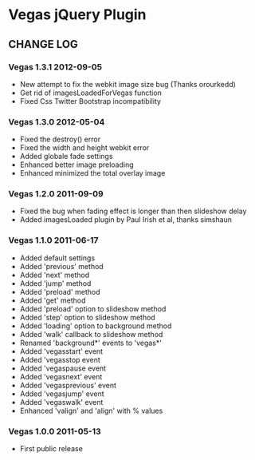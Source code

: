 # Vegas jQuery Plugin

## CHANGE LOG

### Vegas 1.3.1 2012-09-05
* New attempt to fix the webkit image size bug (Thanks orourkedd)
* Get rid of imagesLoadedForVegas function
* Fixed Css Twitter Bootstrap incompatibility

### Vegas 1.3.0 2012-05-04

* Fixed the destroy() error
* Fixed the width and height webkit error
* Added globale fade settings
* Enhanced better image preloading
* Enhanced minimized the total overlay image

### Vegas 1.2.0 2011-09-09

* Fixed the bug when fading effect is longer than then slideshow delay
* Added imagesLoaded plugin by Paul Irish et al, thanks simshaun

### Vegas 1.1.0 2011-06-17

* Added default settings
* Added 'previous' method
* Added 'next' method
* Added 'jump' method
* Added 'preload' method
* Added 'get' method
* Added 'preload' option to slideshow method
* Added 'step' option to slideshow method
* Added 'loading' option to background method
* Added 'walk' callback to slideshow method
* Renamed 'background*' events to 'vegas*'
* Added 'vegasstart' event
* Added 'vegasstop event
* Added 'vegaspause event
* Added 'vegasnext' event
* Added 'vegasprevious' event
* Added 'vegasjump' event
* Added 'vegaswalk' event
* Enhanced 'valign' and 'align' with % values

### Vegas 1.0.0 2011-05-13

* First public release
